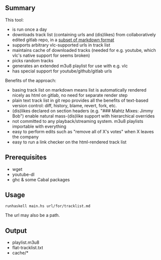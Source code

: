 ## Summary

This tool:

- is run once a day
- downloads track list (containing urls and (dis)likes) from collaboratively edited gitlab repo, in a [subset of markdown format](doc/format.md)
- supports arbitrary vlc-supported urls in track list
- maintains cache of downloaded tracks (needed for e.g. youtube, which vlc's native support for seems broken)
- picks random tracks
- generates an extended m3u8 playlist for use with e.g. vlc
- has special support for youtube/github/gitlab urls

Benefits of the approach:

- basing track list on markdown means list is automatically rendered nicely as html on gitlab, no need for separate render step
- plain text track list in git repo provides all the benefits of text-based version control: diff, history, blame, revert, fork, etc.
- (dis)likes declared on section headers (e.g. "### Mahtz Mixes: Jimmy Bob") enable natural mass-(dis)like support with hierarchical overrides
- not committed to any playback/streaming system. m3u8 playlists importable with everything
- easy to perform edits such as "remove all of X's votes" when X leaves the company
- easy to run a link checker on the html-rendered track list

## Prerequisites

- wget
- youtube-dl
- ghc & some Cabal packages

## Usage

    runhaskell main.hs url/for/tracklist.md

The url may also be a path.

## Output

- playlist.m3u8
- flat-tracklist.txt
- cache/*
